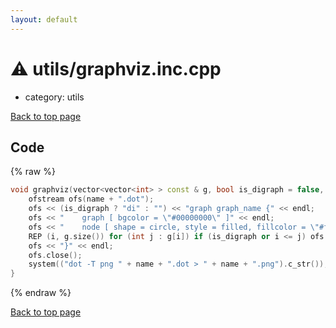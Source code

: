 ```yaml
---
layout: default
---
```


<!-- mathjax config similar to math.stackexchange -->
<script type="text/javascript" async
  src="https://cdnjs.cloudflare.com/ajax/libs/mathjax/2.7.5/MathJax.js?config=TeX-MML-AM_CHTML">
</script>
<script type="text/x-mathjax-config">
  MathJax.Hub.Config({
    TeX: { equationNumbers: { autoNumber: "AMS" }},
    tex2jax: {
      inlineMath: [ ['$','$'] ],
      processEscapes: true
    },
    "HTML-CSS": { matchFontHeight: false },
    displayAlign: "left",
    displayIndent: "2em"
  });
</script>

<script type="text/javascript" src="https://cdnjs.cloudflare.com/ajax/libs/jquery/3.4.1/jquery.min.js"></script>
<script src="https://cdn.jsdelivr.net/npm/jquery-balloon-js@1.1.2/jquery.balloon.min.js" integrity="sha256-ZEYs9VrgAeNuPvs15E39OsyOJaIkXEEt10fzxJ20+2I=" crossorigin="anonymous"></script>
<script type="text/javascript" src="../../assets/js/copy-button.js"></script>
<link rel="stylesheet" href="../../assets/css/copy-button.css" />


# :warning: utils/graphviz.inc.cpp
* category: utils


[Back to top page](../../index.html)



## Code
{% raw %}
```cpp
void graphviz(vector<vector<int> > const & g, bool is_digraph = false, string const & name = "graph") {
    ofstream ofs(name + ".dot");
    ofs << (is_digraph ? "di" : "") << "graph graph_name {" << endl;
    ofs << "    graph [ bgcolor = \"#00000000\" ]" << endl;
    ofs << "    node [ shape = circle, style = filled, fillcolor = \"#ffffffff\" ]" << endl;
    REP (i, g.size()) for (int j : g[i]) if (is_digraph or i <= j) ofs << "    " << i << (is_digraph ? " -> " : " -- ") << j << endl;
    ofs << "}" << endl;
    ofs.close();
    system(("dot -T png " + name + ".dot > " + name + ".png").c_str());
}

```
{% endraw %}

[Back to top page](../../index.html)

